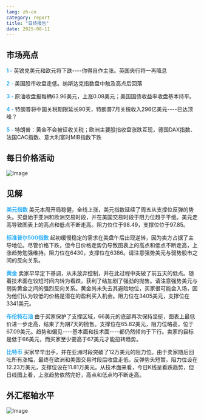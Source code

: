 ```yaml
---
lang: zh-cn
category: report
title: "日终报告"
date: 2025-08-11
---
```



<h2>市场亮点</h2>
<strong style="color: #2caef7;">1 - </strong> 英镑兑美元和欧元将下跌----你得自作主张。英国央行将一再降息

<strong style="color: #2caef7;">2 - </strong> 美国股市收盘走低。纳斯达克指数盘中触及高点后回落

<strong style="color: #2caef7;">3 - </strong> 原油收盘报每桶63.96美元，上涨0.08美元；美国国债收益率收盘基本持平。


<strong style="color: #2caef7;">4 - </strong> 特朗普将中国关税期限延长90天，特朗普7月关税收入296亿美元----已达顶峰？

<strong style="color: #2caef7;">5 - </strong> 特朗普：黄金不会被征收关税；欧洲主要股指收盘涨跌互现，德国DAX指数、法国CAC指数、意大利富时MIB指数下跌




<h2>每日价格活动</h2>
<img src="https://markleighedu.github.io/img/Aug-2025/11-Aug-2025/price.jpg" alt="Image"/>

<h2>见解</h2>
<strong style="color: #2caef7;">美元指数</strong> 美元本周开局稳健，全线上涨，美元指数延续了周五从支撑位反弹的势头。买盘始于亚洲和欧洲交易时段，并在美国交易时段于阻力位趋于平缓。美元走高导致图表上的高点和低点不断走高。阻力位位于98.49，支撑位位于97.85。

<strong style="color: #2caef7;">标准普尔500指数</strong> 起初缓慢稳定的需求在美盘午后出现逆转，因为卖方占据了主导地位。尽管价格下跌，但今日价格走势仍导致图表上的高点和低点不断走高，上涨趋势勉强维持。阻力位在6430，支撑位在6386。请注意强势美元与弱势股市之间的反向关系。

<strong style="color: #2caef7;">黄金</strong> 卖家早早定下基调，从未放弃控制，并在此过程中突破了前五天的低点。随着技术面在较短时间内转为看跌，获利了结加剧了强劲的抛售。请注意强势美元与弱势黄金之间的强烈反向关系。黄金尚未失去其避险地位，买家很可能会入场，因为他们认为较低的价格是潜在的盈利买入机会。阻力位在3405美元，支撑位在3341美元。

<strong style="color: #2caef7;">布伦特石油</strong> 由于买家保护了支撑区域，66美元的底部再次保持坚挺，图表上最低价进一步走高，结束了为期7天的抛售。支撑位在65.82美元，阻力位略高，位于67.09美元。趋势和偏见----基本面和技术面----都仍然倾向于下行。卖家的目标是低于66美元，而买家至少要高于67美元才能扭转趋势。

<strong style="color: #2caef7;">比特币</strong> 买家早早出手，并在亚洲时段突破了12万美元的阻力位。由于卖家随后回吐所有涨幅，最终在欧洲和美国交易时段后收盘走低，反弹势头短暂。阻力位设在12.23万美元，支撑位设在11.81万美元。从技术面来看，今日K线呈看跌趋势，但日线图上看，上涨趋势依然完好，高点和低点均不断走高。



<h2>外汇枢轴水平</h2>
<img src="https://markleighedu.github.io/img/Aug-2025/11-Aug-2025/pivot.jpg" alt="Image"/>